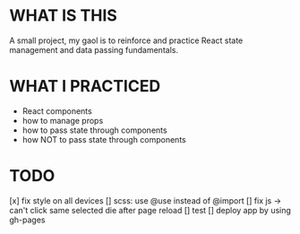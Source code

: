 # WHAT IS THIS 
A small project, my gaol is to reinforce and practice React state management and data passing fundamentals.

# WHAT I PRACTICED
- React components
- how to manage props
- how to pass state through components
- how NOT to pass state through components

# TODO
[x] fix style on all devices
[] scss: use @use instead of @import
[] fix js -> can't click same selected die after page reload
[] test
[] deploy app by using gh-pages 